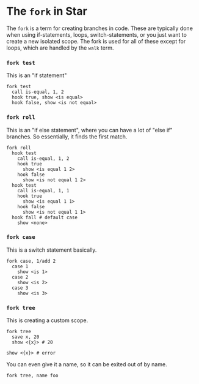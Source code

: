 # The `fork` in Star

The `fork` is a term for creating branches in code. These are typically
done when using if-statements, loops, switch-statements, or you just
want to create a new isolated scope. The fork is used for all of these
except for loops, which are handled by the `walk` term.

### `fork test`

This is an "if statement"

```
fork test
  call is-equal, 1, 2
  hook true, show <is equal>
  hook false, show <is not equal>
```

### `fork roll`

This is an "if else statement", where you can have a lot of "else if"
branches. So essentially, it finds the first match.

```
fork roll
  hook test
    call is-equal, 1, 2
    hook true
      show <is equal 1 2>
    hook false
      show <is not equal 1 2>
  hook test
    call is-equal, 1, 1
    hook true
      show <is equal 1 1>
    hook false
      show <is not equal 1 1>
  hook fall # default case
    show <none>
```

### `fork case`

This is a switch statement basically.

```
fork case, 1/add 2
  case 1
    show <is 1>
  case 2
    show <is 2>
  case 3
    show <is 3>
```

### `fork tree`

This is creating a custom scope.

```
fork tree
  save x, 20
  show <{x}> # 20

show <{x}> # error
```

You can even give it a name, so it can be exited out of by name.

```
fork tree, name foo
```
